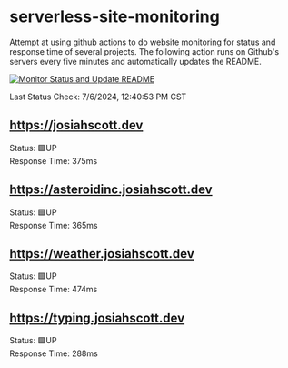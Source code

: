 # serverless-site-monitoring
Attempt at using github actions to do website monitoring for status and response time of several projects. The following action runs on Github's servers every five minutes and automatically updates the README.  

[![Monitor Status and Update README](https://github.com/JosiahSco/serverless-site-monitoring/actions/workflows/monitor.yaml/badge.svg)](https://github.com/JosiahSco/serverless-site-monitoring/actions/workflows/monitor.yaml)

Last Status Check: 7/6/2024, 12:40:53 PM CST

## https://josiahscott.dev
Status: 🟩UP  
Response Time: 375ms

## https://asteroidinc.josiahscott.dev
Status: 🟩UP  
Response Time: 365ms

## https://weather.josiahscott.dev
Status: 🟩UP  
Response Time: 474ms

## https://typing.josiahscott.dev
Status: 🟩UP  
Response Time: 288ms

